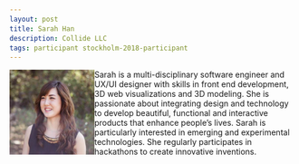 ```yaml
---
layout: post
title: Sarah Han
description: Collide LLC
tags: participant stockholm-2018-participant
---
```

<img align="left" width="150" height="150" src="/events/2018-04-stockholm/people/han_sarah.png" alt="Sarah Han"/>Sarah is a multi-disciplinary software engineer and UX/UI designer with skills in front end development, 3D web visualizations and 3D modeling. She is passionate about integrating design and technology to develop beautiful, functional and interactive products that enhance people’s lives. Sarah is particularly interested in emerging and experimental technologies. She regularly participates in hackathons to create innovative inventions.  

<a href="http://www.sarahjhan.co" title="Homepage" target="_blank" rel="noopener">
  <i class="fa fa-home fa-2x" style="color:#4FB3A9"></i>
</a>&nbsp;
<a href="https://github.com/jihye13621" title="GitHub" target="_blank" rel="noopener">
  <i class="fa fa-github fa-2x" style="color:#4FB3A9"></i>
</a>